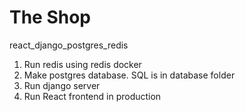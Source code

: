 # The Shop
react_django_postgres_redis

1. Run redis using redis docker
2. Make postgres database. SQL is in database folder
3. Run django server    
4. Run React frontend in production
